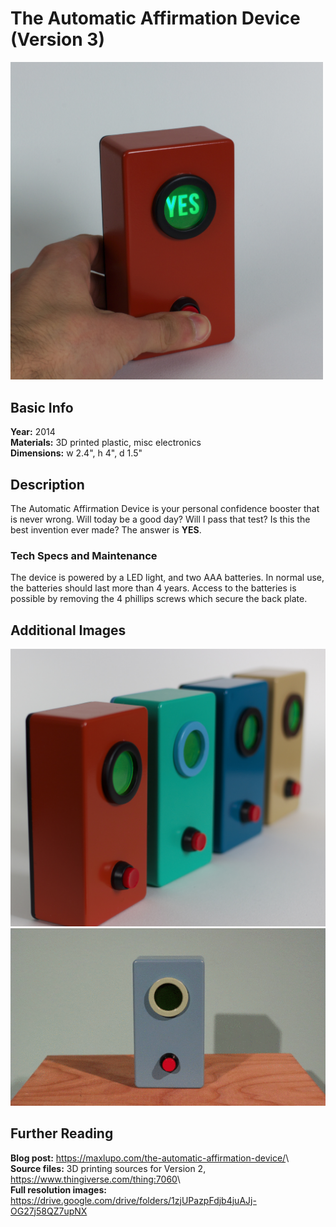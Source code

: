 # The Automatic Affirmation Device (Version 3)

<img src="https://github.com/mlupo/artwork-docs/raw/master/images/Automatic_Affirmation-red.jpg" width="500">

## Basic Info
**Year:** 2014     
**Materials:** 3D printed plastic, misc electronics    
**Dimensions:** w 2.4", h 4", d 1.5"  

## Description
The Automatic Affirmation Device is your personal confidence booster that is never wrong. Will today be a good day? Will I pass that test? Is this the best invention ever made? The answer is **YES**.

### Tech Specs and Maintenance
The device is powered by a LED light, and two AAA batteries. In normal use, the batteries should last more than 4 years. Access to the batteries is possible by removing the 4 phillips screws which secure the back plate.

## Additional Images
<img src="https://github.com/mlupo/artwork-docs/raw/master/images/Automatic_Affirmation-row.jpg" width="600">

<img src="https://github.com/mlupo/artwork-docs/raw/master/images/Automatic_YES.gif">

## Further Reading
**Blog post:** <https://maxlupo.com/the-automatic-affirmation-device/>\  
**Source files:** 3D printing sources for Version 2, <https://www.thingiverse.com/thing:7060>\   
**Full resolution images:** <https://drive.google.com/drive/folders/1zjUPazpFdjb4juAJj-OG27j58QZ7upNX>  
